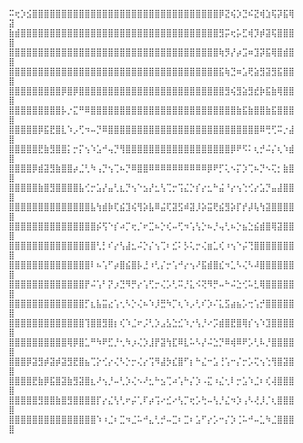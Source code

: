 ⠭⢖⡱⣪⣿⣿⣿⣿⣿⣿⣿⣿⣿⣿⣿⣿⣿⣿⣿⣿⣿⣿⣿⣿⣿⣿⣿⣿⣿⣿⣿⣿⣿⣿⣿⣿⡿⣝⢮⡱⣙⠮⣝⢾⣱⢯⡽⣯⢿⣽
⣷⣾⣿⣿⣿⣿⣿⣿⣿⣿⣿⣿⣿⣿⣿⣿⣿⣿⣿⣿⣿⣿⣿⣿⣿⣿⣿⣿⣿⣿⣿⣿⣿⣿⣿⣿⣻⡭⢖⡥⣋⢾⡹⡾⣽⢯⣿⣿⣿⣿
⣿⣿⣿⣿⣿⣿⣿⣿⣿⣿⣿⣿⣿⣿⣿⣿⣿⣿⣿⣿⣿⣿⣿⣿⣿⣿⣿⣿⣿⣿⣿⣿⣿⣿⣿⣿⢷⡻⡜⡴⣩⠶⣹⡽⣯⢿⣿⣾⣿⣿
⣿⣿⣿⣿⣿⣿⣿⣿⣿⣿⣿⣿⣿⣿⣿⣿⣿⣿⣿⣿⣿⣿⣿⣿⣿⣿⣿⣿⣿⣿⣿⣿⣿⣿⣿⣿⣯⢷⣙⠶⣡⢟⣵⣻⣽⣻⣯⣿⣿⣿
⣿⣿⣿⣿⣿⣿⣿⣿⣿⡿⣿⡿⣿⣿⣿⣿⣿⣿⣿⣿⣿⣿⣿⣿⣿⣿⣿⣿⣿⣿⣿⣿⣿⣿⣿⣿⣿⣻⢮⣻⣵⣻⣞⡷⣯⣷⢿⣿⣿⣿
⣿⣿⣿⣿⣿⣿⣿⣿⣿⡧⡐⣍⠛⠿⣿⣿⣿⣿⣿⣿⣿⣿⣿⣿⣿⣿⣿⣿⣿⣿⣿⣿⣿⣿⣿⣿⣿⣿⣿⣷⣯⣷⣿⣿⣷⣯⣿⣿⣿⣿
⣿⣿⣿⣿⣿⡿⣯⣟⣿⣇⠱⡠⢋⠲⠤⡙⠿⣿⣿⣿⣿⣿⣿⣿⣿⣿⣿⣿⣿⣿⣿⣿⣿⣿⣿⣿⣿⣿⣿⣿⣿⣿⣿⠿⢛⢋⠭⡐⣼⣿
⣿⣿⣿⣿⣿⣟⣷⣻⣿⣿⡅⡒⡍⢢⠱⣡⠚⢤⡙⢻⣿⣿⣿⣿⣿⣿⣿⣿⣿⣿⣿⣿⣿⣿⣿⣿⣿⣿⡿⠟⠫⠅⢆⡚⠬⡌⢆⠱⣾⣿
⣿⣿⣿⣿⡿⣾⣽⣻⣷⣿⣿⡴⣈⢃⠳⢠⡙⢢⢉⠦⡙⠿⣿⣿⠿⠿⠿⠿⠿⠿⠿⠿⠿⠿⡿⠟⡋⢅⠢⡍⡱⢉⠦⡙⠢⢍⡂⣷⣿⣿
⣿⣿⣿⣿⣿⣷⣿⣻⣿⣿⣿⣿⣧⢊⡒⣡⡜⣤⢃⣆⡙⢢⠑⣢⡜⣂⢣⢉⡒⢩⣌⡑⡎⡔⣂⠓⣬⠘⡔⢢⢑⢊⡔⣡⡙⣤⣼⣿⣿⣿
⣿⣿⣿⣿⣿⣿⣿⣿⣿⣿⣿⣿⣿⣿⣧⢳⣾⡷⢏⣮⣹⢮⢻⡵⣧⠿⣬⢏⣽⣫⠾⣽⡸⡵⣭⢟⣮⣻⡵⡏⡞⡼⢧⢳⣽⣿⣿⣿⣿⣿
⣿⣿⣿⣿⣿⣿⣿⣿⣿⣿⣿⣿⣿⣿⣿⡮⢫⠑⡎⠴⡉⢖⡈⠖⣉⠦⡑⢎⠤⢋⠲⢡⢣⡑⠦⡘⢤⢃⠦⡑⣦⣑⣮⣾⣿⢿⣽⣿⣿⣿
⣿⣿⣿⣿⣿⣿⣿⣿⣿⣿⣿⣿⣿⣿⣿⢃⡃⠎⡔⢣⣼⣂⠬⡑⡌⢢⢉⠆⣊⠅⡣⢅⡒⢌⣶⣁⢎⠰⢢⠑⡬⢙⣿⣿⣿⣿⣿⣿⣿⣿
⣿⣿⣿⣿⣿⣿⣿⣿⣿⣿⣿⣿⣿⣿⠇⠦⢡⠋⡴⣿⣮⣿⡧⣘⠰⢃⡌⡒⢡⠚⡔⢢⠜⣯⣾⣿⣎⠲⣁⠣⢌⠣⠼⣿⣿⣿⣿⣿⣿⣿
⣿⣿⣿⣿⣿⣿⣿⣿⣿⣿⣿⣿⣿⡟⠬⢡⠃⡝⡰⣙⠻⡛⡔⢡⢋⡒⢌⡡⢃⠭⡘⣅⠪⢝⠻⡛⠤⠓⠬⣑⢊⠥⣃⢿⣿⣿⣿⣿⣿⣿
⣿⣿⣿⣿⣿⣿⣿⣿⣿⣿⣿⣿⣿⡋⣆⣧⣭⣔⢡⢂⠣⡑⢌⠦⠱⡸⣛⠳⡉⢆⠱⡠⢃⠎⡱⠌⣅⣫⣴⣦⡡⢒⢡⡚⣿⣿⣿⣿⣿⣿
⣿⣿⣿⣿⣿⣿⣿⣿⣿⣿⣿⣿⣿⢹⣿⣿⣻⣿⡆⢎⠱⣈⠖⡨⢃⡱⣠⣣⣑⣊⠱⡐⢣⡘⠔⡩⣾⣿⣟⣿⢿⡎⢢⠱⣹⣿⣿⣿⣿⣿
⣿⣿⣿⣿⣿⣿⣿⣿⣿⣿⢿⡿⣿⣁⠛⠳⠟⣋⡘⢂⠳⡰⢌⡱⣸⡟⣽⢳⣏⠿⣇⠥⠣⡜⠬⣑⡙⠿⢾⠿⠟⡡⢃⠧⡘⣿⣿⣿⣿⣿
⣿⣿⣿⡿⣽⣻⡾⣽⡾⣽⣻⣟⣿⣦⢉⡕⢊⡔⢌⠣⡑⡒⢌⡔⢩⠻⣼⡳⣎⣿⠋⡆⠓⣌⠒⣡⢘⢡⠒⡌⡒⡡⢍⢢⢑⢻⣿⣽⣿⣿
⣿⣿⣿⣿⣟⣷⡿⣯⣿⣽⣷⣻⣽⣿⣆⠜⢢⡘⠤⢃⡱⢌⠢⠜⣂⠓⣢⢉⠴⢡⠓⡌⡱⠠⣍⠰⣌⢂⠇⡒⣡⠱⣈⠆⢎⢼⣿⣿⣿⣿
⣿⣿⣿⣿⣿⣻⣿⣿⣷⣿⣻⣿⣿⣿⣿⡏⡔⣌⢣⢃⠖⡬⢁⠏⡴⢩⠔⣊⠔⢣⡉⢖⡡⢓⠤⢣⡘⣌⠲⡱⢠⠣⢜⡸⡈⢆⣿⣿⣿⣿
⣿⣿⣿⣿⣿⣿⣿⣿⣿⣿⣿⣿⣿⣿⣿⠱⠰⣈⠆⣉⠲⣈⠥⠚⣄⢃⡚⠤⣉⠆⣉⠆⣡⠋⡔⡡⠒⡌⡱⢈⠥⠚⠤⣁⠳⣈⣿⣿⣿⣿
